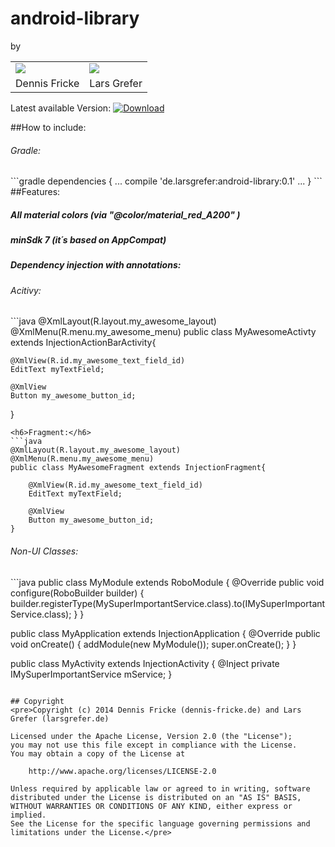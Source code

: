 android-library
===============

by
<table>
	<tr>
		<td><img src="https://de.gravatar.com/userimage/63287007/45a67c3e3d367da058c3f3a8d61b3a5b.jpg" /></td>
		<td><img src="http://0.gravatar.com/avatar/0bc5394f410f232a835c831656b2c542"/></td>
	</tr>
	<tr>
		<td>Dennis Fricke</td>
		<td>Lars Grefer</td>
	</tr>
</table>

Latest available Version: [ ![Download](https://api.bintray.com/packages/larsgrefer/maven/android-library/images/download.svg) ](https://bintray.com/larsgrefer/maven/android-library/_latestVersion)

##How to include:
<h6>Gradle:</h6>
```gradle
dependencies {
    ...
    compile 'de.larsgrefer:android-library:0.1'
    ...
}
```
##Features:
<h5>All material colors (via "@color/material_red_A200" )</h5>
<h5>minSdk 7 (it´s based on AppCompat)</h5>
<h5>Dependency injection with annotations:</h5>
<h6>Acitivy:</h6>
```java
@XmlLayout(R.layout.my_awesome_layout)
@XmlMenu(R.menu.my_awesome_menu)
public class MyAwesomeActivty extends InjectionActionBarActivity{
	
	@XmlView(R.id.my_awesome_text_field_id)
	EditText myTextField;
	
	@XmlView
	Button my_awesome_button_id;
}
```
<h6>Fragment:</h6>
```java
@XmlLayout(R.layout.my_awesome_layout)
@XmlMenu(R.menu.my_awesome_menu)
public class MyAwesomeFragment extends InjectionFragment{
	
	@XmlView(R.id.my_awesome_text_field_id)
	EditText myTextField;
	
	@XmlView
	Button my_awesome_button_id;
}
```
<h6>Non-UI Classes:</h6>
```java
public class MyModule extends RoboModule {
	@Override
    public void configure(RoboBuilder builder)
    {
        builder.registerType(MySuperImportantService.class).to(IMySuperImportantService.class);
    }
}

public class MyApplication extends InjectionApplication {
	@Override
	public void onCreate() {
        addModule(new MyModule());
        super.onCreate();
    }
}

public class MyActivity extends InjectionActivity {
	@Inject
	private IMySuperImportantService mService;
}
```

## Copyright
<pre>Copyright (c) 2014 Dennis Fricke (dennis-fricke.de) and Lars Grefer (larsgrefer.de)

Licensed under the Apache License, Version 2.0 (the "License");
you may not use this file except in compliance with the License.
You may obtain a copy of the License at

	http://www.apache.org/licenses/LICENSE-2.0

Unless required by applicable law or agreed to in writing, software
distributed under the License is distributed on an "AS IS" BASIS,
WITHOUT WARRANTIES OR CONDITIONS OF ANY KIND, either express or implied.
See the License for the specific language governing permissions and
limitations under the License.</pre>
